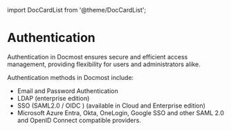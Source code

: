 import DocCardList from '@theme/DocCardList';

# Authentication
Authentication in Docmost ensures secure and efficient access management, providing flexibility for users and administrators alike. 

Authentication methods in Docmost include:
- Email and Password Authentication
- LDAP (enterprise edition)
- SSO (SAML2.0 / OIDC ) (available in Cloud and Enterprise edition)
- Microsoft Azure Entra, Okta, OneLogin, Google SSO and other SAML 2.0 and OpenID Connect compatible providers.


<DocCardList />

